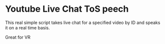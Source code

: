 # Youtube Live Chat ToS peech

This real simple script takes live chat for a specified video by ID and speaks it on a real time basis.

Great for VR

